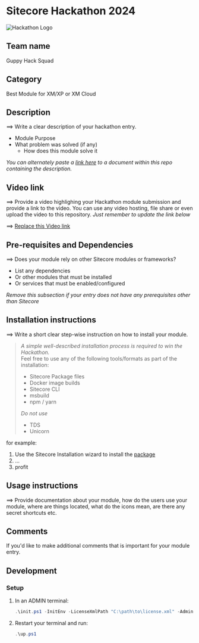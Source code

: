 # Sitecore Hackathon 2024

![Hackathon Logo](docs/images/hackathon.png?raw=true "Hackathon Logo")

## Team name

Guppy Hack Squad

## Category

Best Module for XM/XP or XM Cloud

## Description

⟹ Write a clear description of your hackathon entry.

- Module Purpose
- What problem was solved (if any)
  - How does this module solve it

_You can alternately paste a [link here](#docs) to a document within this repo containing the description._

## Video link

⟹ Provide a video highlighing your Hackathon module submission and provide a link to the video. You can use any video hosting, file share or even upload the video to this repository. _Just remember to update the link below_

⟹ [Replace this Video link](#video-link)

## Pre-requisites and Dependencies

⟹ Does your module rely on other Sitecore modules or frameworks?

- List any dependencies
- Or other modules that must be installed
- Or services that must be enabled/configured

_Remove this subsection if your entry does not have any prerequisites other than Sitecore_

## Installation instructions

⟹ Write a short clear step-wise instruction on how to install your module.

> _A simple well-described installation process is required to win the Hackathon._  
> Feel free to use any of the following tools/formats as part of the installation:
> - Sitecore Package files
> - Docker image builds
> - Sitecore CLI
> - msbuild
> - npm / yarn
> 
> _Do not use_
> - TDS
> - Unicorn
 
for example:

1. Use the Sitecore Installation wizard to install the [package](#link-to-package)
2. ...
3. profit

## Usage instructions

⟹ Provide documentation about your module, how do the users use your module, where are things located, what do the icons mean, are there any secret shortcuts etc.

## Comments

If you'd like to make additional comments that is important for your module entry.

## Development

### Setup

1. In an ADMIN terminal:

    ```ps1
    .\init.ps1 -InitEnv -LicenseXmlPath "C:\path\to\license.xml" -AdminPassword "DesiredAdminPassword"
    ```

2. Restart your terminal and run:

    ```ps1
    .\up.ps1
    ```

